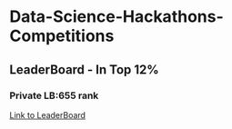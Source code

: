 # Data-Science-Hackathons-Competitions

## LeaderBoard - In Top 12% 
### Private LB:655 rank
[Link to LeaderBoard](https://www.hackerearth.com/challenges/competitive/hackerearth-machine-learning-challenge-pet-adoption/leaderboard/pet-adoption-9-5838c75b/)

